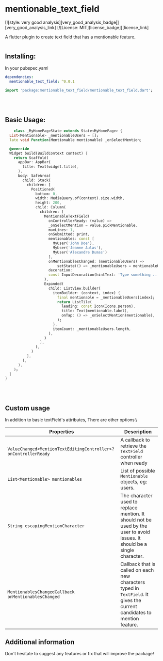 # mentionable_text_field

[![style: very good analysis][very_good_analysis_badge]][very_good_analysis_link]
[![License: MIT][license_badge]][license_link]

A flutter plugin to create text field that has a mentionable feature.

<p align="center">
  <a href="https://zupimages.net/viewer.php?id=22/40/1xum.gif"><img src="https://zupimages.net/up/22/40/1xum.gif" alt="" /></a>
</p>

## Installing:
In your pubspec.yaml
```yaml
dependencies:
  mentionable_text_field: ^0.0.1
```
```dart
import 'package:mentionable_text_field/mentionable_text_field.dart';
```

<br>
<br>

## Basic Usage:
```dart
    class _MyHomePageState extends State<MyHomePage> {
  List<Mentionable> _mentionableUsers = [];
  late void Function(Mentionable mentionable) _onSelectMention;

  @override
  Widget build(BuildContext context) {
    return Scaffold(
      appBar: AppBar(
        title: Text(widget.title),
      ),
      body: SafeArea(
        child: Stack(
          children: [
            Positioned(
              bottom: 0,
              width: MediaQuery.of(context).size.width,
              height: 200,
              child: Column(
                children: [
                  MentionableTextField(
                    onControllerReady: (value) =>
                    _onSelectMention = value.pickMentionable,
                    maxLines: 1,
                    onSubmitted: print,
                    mentionables: const [
                      MyUser('John Doe'),
                      MyUser('Jeanne Aulas'),
                      MyUser('Alexandre Dumas')
                    ],
                    onMentionablesChanged: (mentionableUsers) =>
                        setState(() => _mentionableUsers = mentionableUsers),
                    decoration:
                    const InputDecoration(hintText: 'Type something ...'),
                  ),
                  Expanded(
                    child: ListView.builder(
                      itemBuilder: (context, index) {
                        final mentionable = _mentionableUsers[index];
                        return ListTile(
                          leading: const Icon(Icons.person),
                          title: Text(mentionable.label),
                          onTap: () => _onSelectMention(mentionable),
                        );
                      },
                      itemCount: _mentionableUsers.length,
                    ),
                  )
                ],
              ),
            )
          ],
        ),
      ),
    );
  }
}

```

<br>
<br>

## Custom usage

In addition to basic textField's attributes,
There are other options:\

|  Properties  |   Description   |
|--------------|-----------------|
| `ValueChanged<MentionTextEditingController>? onControllerReady` | A callback to retrieve the `TextField` controller when ready|
| `List<Mentionable> mentionables` | List of possible `Mentionable` objects, eg: users.|
| `String escapingMentionCharacter` | The character used to replace mention. It should not be used by the user to avoid issues. It should be a single character.|
| `MentionablesChangedCallback onMentionablesChanged` | Callback that is called on each new characters typed in `TextField`. It gives the current candidates to mention feature.|

## Additional information

Don't hesitate to suggest any features or fix that will improve the package!